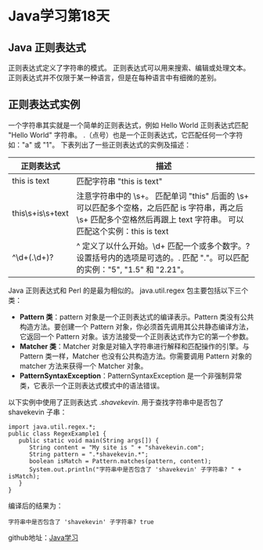 # Java学习第18天

## Java 正则表达式

正则表达式定义了字符串的模式。
正则表达式可以用来搜索、编辑或处理文本。
正则表达式并不仅限于某一种语言，但是在每种语言中有细微的差别。

## 正则表达式实例
一个字符串其实就是一个简单的正则表达式，例如 Hello World 正则表达式匹配 "Hello World" 字符串。
.（点号）也是一个正则表达式，它匹配任何一个字符如："a" 或 "1"。
下表列出了一些正则表达式的实例及描述：

| 正则表达式 | 描述 | 
| ------ | ------ | 
| this is text | 匹配字符串 "this is text"| 
| this\s+is\s+text |注意字符串中的 \s+。    匹配单词 "this" 后面的 \s+ 可以匹配多个空格，之后匹配 is 字符串，再之后 \s+ 匹配多个空格然后再跟上 text 字符串。  可以匹配这个实例：this is text|
| ^\d+(\.\d+)? | ^ 定义了以什么开始。\d+ 匹配一个或多个数字。? 设置括号内的选项是可选的。\. 匹配 "."。可以匹配的实例："5", "1.5" 和 "2.21"。| 

Java 正则表达式和 Perl 的是最为相似的。
java.util.regex 包主要包括以下三个类：
* **Pattern 类**：pattern 对象是一个正则表达式的编译表示。Pattern 类没有公共构造方法。要创建一个 Pattern 对象，你必须首先调用其公共静态编译方法，它返回一个 Pattern 对象。该方法接受一个正则表达式作为它的第一个参数。
* **Matcher 类**：Matcher 对象是对输入字符串进行解释和匹配操作的引擎。与Pattern 类一样，Matcher 也没有公共构造方法。你需要调用 Pattern 对象的 matcher 方法来获得一个 Matcher 对象。
*  **PatternSyntaxException**：PatternSyntaxException 是一个非强制异常类，它表示一个正则表达式模式中的语法错误。

以下实例中使用了正则表达式 .*shavekevin.* 用于查找字符串中是否包了 shavekevin 子串：

```
import java.util.regex.*;
public class RegexExample1 {
   public static void main(String args[]) {
      String content = "My site is " + "shavekevin.com";
      String pattern = ".*shavekevin.*";
      boolean isMatch = Pattern.matches(pattern, content);
      System.out.println("字符串中是否包含了 'shavekevin' 子字符串? " + isMatch);
   }
}
```
编译后的结果为：
```
字符串中是否包含了 'shavekevin' 子字符串? true
```
























github地址：[Java学习](https://github.com/shaveKevin/SKJAVALearning)
